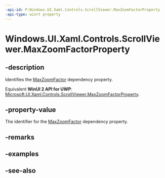 ```yaml
---
-api-id: P:Windows.UI.Xaml.Controls.ScrollViewer.MaxZoomFactorProperty
-api-type: winrt property
---
```


<!-- Property syntax
public Windows.UI.Xaml.DependencyProperty MaxZoomFactorProperty { get; }
-->

# Windows.UI.Xaml.Controls.ScrollViewer.MaxZoomFactorProperty

## -description
Identifies the [MaxZoomFactor](scrollviewer_maxzoomfactor.md) dependency property.

Equivalent **WinUI 2 API for UWP**: [Microsoft.UI.Xaml.Controls.ScrollViewer.MaxZoomFactorProperty](/windows/winui/api/microsoft.ui.xaml.controls.scrollviewer.maxzoomfactorproperty).

## -property-value
The identifier for the [MaxZoomFactor](scrollviewer_maxzoomfactor.md) dependency property.

## -remarks

## -examples

## -see-also
